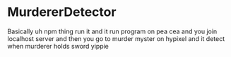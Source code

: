 # MurdererDetector

Basically uh npm thing run it and it run program on pea cea and you join localhost server and then you go to murder myster on hypixel and it detect when murderer holds sword yippie
